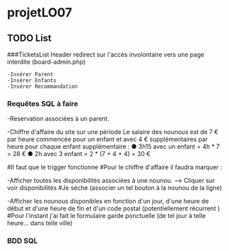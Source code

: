 # projetLO07

## TODO List

###TicketsList
    Header redirect sur l'accès involontaire vers une page interdite (board-admin.php)
    
   
    -Insérer Parent
    -Insérer Enfants
    -Insérer Recommandation
    
    

### Requêtes SQL à faire

-Reservation associées à un parent.

-Chiffre d'affaire du site sur une période
Le salaire des nounous est de 7 € par heure commencée pour un enfant et avec 4 € supplémentaires par heure
pour chaque enfant supplémentaire :
● 3h15 avec un enfant = 4h * 7 = 28 €
● 2h avec 3 enfant = 2 * (7 + 4 + 4) = 30 €

#Il faut que le trigger fonctionne
#Pour le chiffre d'affaire il faudra marquer :

<?php
$chiffreaffaire ="SELECT SUM(revenus) FROM NOUNOU;";
$resultat = mysqli_query($bdd, $chiffreaffaire);

if($resultat){
	echo("Votre chiffre d'affaire s'élève à : " .$chiffreaffaire. "€.");
}
?>


-Afficher toutes les disponibilités associées à une nounou. 
--> Cliquer sur voir disponibilités 
#Je sèche (associer un tel bouton à la nounou de la ligne)



-Afficher les nounous disponibles en fonction d'un jour, d'une heure de début et d'une heure de fin et d'un code postal (potentiellement récurrent )
#Pour l'instant j'ai fait le formulaire garde ponctuelle (de tel jour à telle heure... dans telle ville)


### BDD SQL




